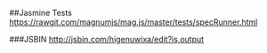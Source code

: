 ##Jasmine Tests
https://rawgit.com/magnumjs/mag.js/master/tests/specRunner.html

###JSBIN
http://jsbin.com/higenuwixa/edit?js,output
